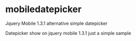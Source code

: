 mobiledatepicker
================

Jquery Mobile 1.3.1 alternative simple datepicker

Datepicker show on jquery mobile 1.3.1 just a simple sample
